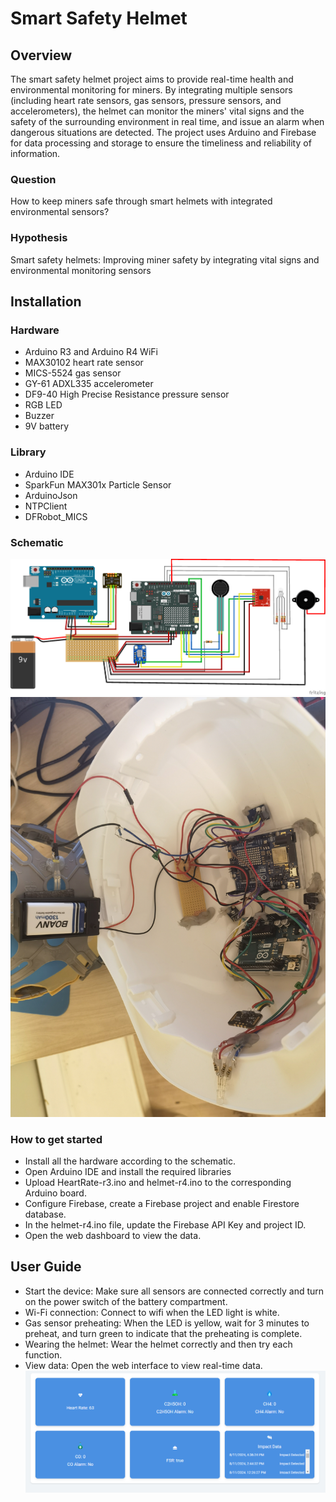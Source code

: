 # Smart Safety Helmet
## Overview
The smart safety helmet project aims to provide real-time health and environmental monitoring for miners. By integrating multiple sensors (including heart rate sensors, gas sensors, pressure sensors, and accelerometers), the helmet can monitor the miners' vital signs and the safety of the surrounding environment in real time, and issue an alarm when dangerous situations are detected. The project uses Arduino and Firebase for data processing and storage to ensure the timeliness and reliability of information.
### Question
How to keep miners safe through smart helmets with integrated environmental sensors?
### Hypothesis
Smart safety helmets: Improving miner safety by integrating vital signs and environmental monitoring sensors
## Installation
### Hardware
- Arduino R3 and Arduino R4 WiFi
- MAX30102 heart rate sensor
- MICS-5524 gas sensor
- GY-61 ADXL335 accelerometer
- DF9-40 High Precise Resistance pressure sensor
- RGB LED
- Buzzer
- 9V battery
### Library
- Arduino IDE
- SparkFun MAX301x Particle Sensor
- ArduinoJson 
- NTPClient 
- DFRobot_MICS
### Schematic
![Schematic](https://github.com/ChaceHH-H/Image/blob/main/helmet_bb.png)
![Schematic](https://github.com/ChaceHH-H/Image/blob/main/%E5%A4%B4%E7%9B%941.jpg)
### How to get started
- Install all the hardware according to the schematic.
- Open Arduino IDE and install the required libraries
- Upload HeartRate-r3.ino and helmet-r4.ino to the corresponding Arduino board.
- Configure Firebase, create a Firebase project and enable Firestore database.
- In the helmet-r4.ino file, update the Firebase API Key and project ID.
- Open the web dashboard to view the data.
## User Guide
- Start the device: Make sure all sensors are connected correctly and turn on the power switch of the battery compartment.
- Wi-Fi connection: Connect to wifi when the LED light is white.
- Gas sensor preheating: When the LED is yellow, wait for 3 minutes to preheat, and turn green to indicate that the preheating is complete.
- Wearing the helmet: Wear the helmet correctly and then try each function.
- View data: Open the web interface to view real-time data.
![Data Web](https://github.com/ChaceHH-H/Image/blob/main/%E5%B1%8F%E5%B9%95%E6%88%AA%E5%9B%BE%202024-08-11%20205336.png)
